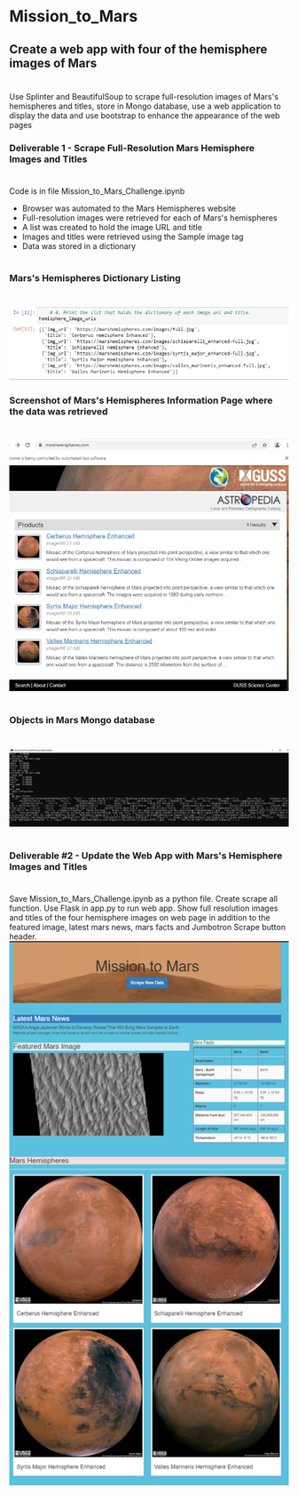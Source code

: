 # Mission_to_Mars
## Create a web app with four of the hemisphere images of Mars
#
Use Splinter and BeautifulSoup to scrape full-resolution images of Mars's hemispheres and titles, store in Mongo database, use a web application to display the data and use bootstrap to enhance the appearance of the web pages
### Deliverable 1 - Scrape Full-Resolution Mars Hemisphere Images and Titles
# 
Code is in file Mission_to_Mars_Challenge.ipynb
* Browser was automated to the Mars Hemispheres website 
* Full-resolution images were retrieved for each of Mars's hemispheres
* A list was created to hold the image URL and title
* Images and titles were retrieved using the Sample image tag
* Data was stored in a dictionary
#
### Mars's Hemispheres Dictionary Listing
#
![screenshot](https://github.com/jcsargis00/Mission_to_Mars/blob/main/images/hemisphereurls.PNG)
### Screenshot of Mars's Hemispheres Information Page where the data was retrieved
#
![screenshot](https://github.com/jcsargis00/Mission_to_Mars/blob/main/images/hemispheresimage.PNG)
#
### Objects in Mars Mongo database
#
![Mars Mongo](https://github.com/jcsargis00/Mission_to_Mars/blob/main/images/marsmongo.PNG)
#
### Deliverable #2 - Update the Web App with Mars's Hemisphere Images and Titles
#
Save Mission_to_Mars_Challenge.ipynb as a python file.  Create scrape all function. Use Flask in app.py to run 
web app.  Show full resolution images and titles of the four hemisphere images on web page in addition
to the featured image, latest mars news, mars facts and Jumbotron Scrape button header.
![Full-resolution images](https://github.com/jcsargis00/Mission_to_Mars/blob/main/images/4hemisd2.PNG)